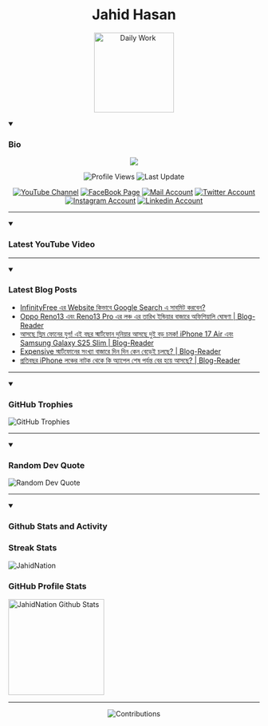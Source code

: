 <h1 align="center">Jahid Hasan</h1>
<p align="center">
  <img alt="Daily Work" height="160px" src="https://i.imgur.com/uhZdH9C.gif" />
</p>
<details open>
 <summary><h3>Bio</h3></summary>
<p align="center">
<img src="https://readme-typing-svg.demolab.com/?lines=Every+day%2C+learn+something+new.;Make+mistakes%2C+learn+from+them.;Work+hard%2C+stay+humble%2C+succeed.;Dream+big%2C+take+action%2C+succeed.;Small+steps+lead+to+big+leaps.;Take+action%2C+make+things+happen.&font=Fira%20Code&center=true&width=440&height=45&color=808080&vCenter=true&pause=1000&size=22" />
</p>

<p align="center">
<img alt="Profile Views" title="Profile Views" src="https://komarev.com/ghpvc/?username=jahidnation&style=for-the-badge&color=29bf12"/>
  <img alt="Last Update" title="Last Update" src="https://img.shields.io/github/last-commit/jahidnation/jahidnation?logo=markdown&label=LAST+UPDATE&color=29bf12&style=for-the-badge"/>
</p>
<p align="center">
      <a href="https://youtube.com/@jahidnation">
         <img alt="YouTube Channel" title="YouTube Channel" src="https://img.shields.io/badge/YouTube-%23FF0000.svg?logo=YouTube&logoColor=white"/></a> 
      <a href="https://facebook.com/jahidnation">
         <img alt="FaceBook Page" title="FaceBook Page" src="https://img.shields.io/badge/FaceBook-%234267B2.svg?logo=FaceBook&logoColor=white"/></a>
      <a href="mailto:mail@jahid.eu.org">
         <img alt="Mail Account" title="Mail Account" src="https://img.shields.io/badge/Mail-%23c71610.svg?logo=Gmail&logoColor=white"/></a>
      <a href="https://twitter.com/jahidnation">
         <img alt="Twitter Account" title="Twitter Account" src="https://img.shields.io/badge/Twitter-%231DA1F2.svg?logo=Twitter&logoColor=white"/></a>
      <a href="https://instagram.com/jahidnation">
         <img alt="Instagram Account" title="Instagram Account" src="https://img.shields.io/badge/Instagram-%23E4405F.svg?logo=Instagram&logoColor=white"/></a>
      <a href="https://linkedin.com/in/jahidnation">
         <img alt="Linkedin Account" title="Linkedin Account" src="https://img.shields.io/badge/Linkedin-%230072b1.svg?logo=Linkedin&logoColor=white"/></a>
</p>

---
</details>

<details open>
 <summary><h3>Latest YouTube Video</h3></summary>

<!-- BEGIN VID -->

<!-- END VID -->

---

</details>

<details open>
 <summary><h3>Latest Blog Posts</h3></summary>

<!-- BLOG-POST-LIST:START -->
- [InfinityFree এর Website কিভাবে Google Search এ সাবমিট করবেন?](https://dev-blog-reader.pantheonsite.io/2025/01/04/infinityfree-%e0%a6%8f%e0%a6%b0-website-%e0%a6%95%e0%a6%bf%e0%a6%ad%e0%a6%be%e0%a6%ac%e0%a7%87-google-search-%e0%a6%8f-%e0%a6%b8%e0%a6%be%e0%a6%ac%e0%a6%ae%e0%a6%bf%e0%a6%9f-%e0%a6%95%e0%a6%b0/)
- [Oppo Reno13 এবং Reno13 Pro এর লঞ্চ এর তারিখ ইন্ডিয়ার বাজারে অফিশিয়ালি ঘোষণা | Blog-Reader](https://dev-blog-reader.pantheonsite.io/2025/01/04/oppo-reno13-%e0%a6%8f%e0%a6%ac%e0%a6%82-reno13-pro-%e0%a6%8f%e0%a6%b0-%e0%a6%b2%e0%a6%9e%e0%a7%8d%e0%a6%9a-%e0%a6%8f%e0%a6%b0-%e0%a6%a4%e0%a6%be%e0%a6%b0%e0%a6%bf%e0%a6%96-%e0%a6%87%e0%a6%a8%e0%a7%8d/)
- [আসছে স্লিম ফোনের যুগ! এই বছর স্মার্টফোন দুনিয়ার আসছে দুই বড় চমক! iPhone 17 Air এবং Samsung Galaxy S25 Slim | Blog-Reader](https://dev-blog-reader.pantheonsite.io/2025/01/04/%e0%a6%86%e0%a6%b8%e0%a6%9b%e0%a7%87-%e0%a6%b8%e0%a7%8d%e0%a6%b2%e0%a6%bf%e0%a6%ae-%e0%a6%ab%e0%a7%8b%e0%a6%a8%e0%a7%87%e0%a6%b0-%e0%a6%af%e0%a7%81%e0%a6%97-%e0%a6%8f%e0%a6%87-%e0%a6%ac%e0%a6%9b/)
- [Expensive স্মার্টফোনের সংখ্যা বাজারে দিন দিন কেন বেড়েই চলছে? | Blog-Reader](https://dev-blog-reader.pantheonsite.io/2025/01/03/expensive-%e0%a6%b8%e0%a7%8d%e0%a6%ae%e0%a6%be%e0%a6%b0%e0%a7%8d%e0%a6%9f%e0%a6%ab%e0%a7%8b%e0%a6%a8%e0%a7%87%e0%a6%b0-%e0%a6%b8%e0%a6%82%e0%a6%96%e0%a7%8d%e0%a6%af%e0%a6%be-%e0%a6%ac%e0%a6%be/)
- [প্রতিবছর iPhone লঞ্চের নাটক থেকে কি অ্যাপেল শেষ পর্যন্ত বের হয়ে আসছে? | Blog-Reader](https://dev-blog-reader.pantheonsite.io/2025/01/03/%e0%a6%aa%e0%a7%8d%e0%a6%b0%e0%a6%a4%e0%a6%bf%e0%a6%ac%e0%a6%9b%e0%a6%b0-iphone-%e0%a6%b2%e0%a6%9e%e0%a7%8d%e0%a6%9a%e0%a7%87%e0%a6%b0-%e0%a6%a8%e0%a6%be%e0%a6%9f%e0%a6%95-%e0%a6%a5%e0%a7%87%e0%a6%95/)
<!-- BLOG-POST-LIST:END -->

---

</details>

<details open>
 <summary><h3>GitHub Trophies</h3></summary>

<img alt="GitHub Trophies" title="GitHub Trophies" src="https://github-profile-trophy.vercel.app/?username=jahidnation&column=8&theme=gruvbox&no-frame=true"/>

---

</details>

<details open>
 <summary><h3>Random Dev Quote</h3></summary>

<img alt="Random Dev Quote" title="Random Dev Quote" src="https://quotes-github-readme.vercel.app/api?type=horizontal&theme=radical"/>

---

</details>

<details open> 
  <summary><h3>Github Stats and Activity</h3></summary>

  <h3>Streak Stats</h3>

  <p>
      <img title="Streak Stats" alt=JahidNation Streak" src="https://streak-stats.demolab.com/?user=jahidnation&theme=monokai-metallian&hide_border=true"/>
  </p>

  <h3>GitHub Profile Stats</h3>
  <p>
  <img alt="JahidNation Github Stats" src="https://denvercoder1-github-readme-stats.vercel.app/api/?username=jahidnation&show_icons=true&include_all_commits=true&count_private=true&theme=react&hide_border=true&bg_color=1F222E&title_color=F85D7F&icon_color=F8D866" height="192px"/>
  </p>

---

<p align="center">
<img alt="Contributions" title="Contributions" src="https://github.com/jahidnation/jahidnation/blob/contributions/snake.svg"/>
</p>

